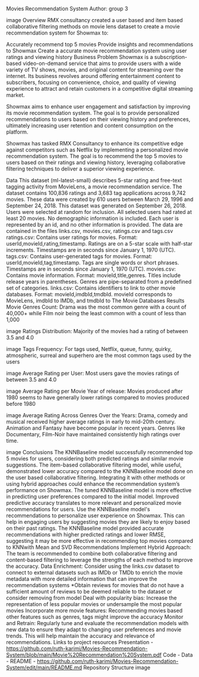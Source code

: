 Movies Recommendation System
Author: group 3

image
Overview
RMX consultancy created a user based and item based collaborative filtering methods on movie lens dataset to create a movie recommendation system for Showmax to:

Accurately recommend top 5 movies
Provide insights and recommendations to Showmax
Create a accurate movie recommendation system using user ratings and viewing history
Business Problem
Showmax is a subscription-based video-on-demand service that aims to provide users with a wide variety of TV shows, movies, and original content for streaming over the internet. Its business revolves around offering entertainment content to subscribers, focusing on convenience, choice, and quality of viewing experience to attract and retain customers in a competitive digital streaming market.

Showmax aims to enhance user engagement and satisfaction by improving its movie recommendation system. The goal is to provide personalized recommendations to users based on their viewing history and preferences, ultimately increasing user retention and content consumption on the platform.

Showmax has tasked RMX Consultancy to enhance its competitive edge against competitors such as Netflix by implementing a personalized movie recommendation system. The goal is to recommend the top 5 movies to users based on their ratings and viewing history, leveraging collaborative filtering techniques to deliver a superior viewing experience.

Data
This dataset (ml-latest-small) describes 5-star rating and free-text tagging activity from MovieLens, a movie recommendation service.
The dataset contains 100,836 ratings and 3,683 tag applications across 9,742 movies. These data were created by 610 users between March 29, 1996 and September 24, 2018. This dataset was generated on September 26, 2018.
Users were selected at random for inclusion. All selected users had rated at least 20 movies. No demographic information is included. Each user is represented by an id, and no other information is provided.
The data are contained in the files links.csv, movies.csv, ratings.csv and tags.csv
ratings.csv:
Contains user ratings for movies.
Format: userId,movieId,rating,timestamp.
Ratings are on a 5-star scale with half-star increments.
Timestamps are in seconds since January 1, 1970 (UTC).
tags.csv:
Contains user-generated tags for movies.
Format: userId,movieId,tag,timestamp.
Tags are single words or short phrases.
Timestamps are in seconds since January 1, 1970 (UTC).
movies.csv:
Contains movie information.
Format: movieId,title,genres.
Titles include release years in parentheses.
Genres are pipe-separated from a predefined set of categories.
links.csv:
Contains identifiers to link to other movie databases.
Format: movieId,imdbId,tmdbId.
movieId corresponds to MovieLens, imdbId to IMDb, and tmdbId to The Movie Databases
Results
Movie Genres Count: Drama was the most common genre with a count of 40,000+ while Film noir being the least common with a count of less than 1,000

image
Ratings Distribution: Majority of the movies had a rating of between 3.5 and 4.0

image
Tags Frequency: For tags used, Netflix, queue, funny, quirky, atmospheric, surreal and superhero are the most common tags used by the users

image
Average Rating per User: Most users gave the movies ratings of between 3.5 and 4.0

image
Average Rating per Movie Year of release: Movies produced after 1980 seems to have generally lower ratings compared to movies produced before 1980

image
Average Rating Across Genres Over the Years: Drama, comedy and musical received higher average ratings in early to mid-20th century. Animation and Fantasy have become popular in recent years. Genres like Documentary, Film-Noir have maintained consistently high ratings over time.

image
Conclusions
The KNNBaseline model successfully recommended top 5 movies for users, considering both predicted ratings and similar movie suggestions.
The item-based collaborative filtering model, while useful, demonstrated lower accuracy compared to the KNNBaseline model done on the user based collaborative filtering.
Integrating it with other methods or using hybrid approaches could enhance the recommendation system’s performance on Showmax.
The tuned KNNBaseline model is more effective in predicting user preferences compared to the initial model.
Improved predictive accuracy translates to more relevant and personalized movie recommendations for users.
Use the KNNBaseline model's recommendations to personalize user experience on Showmax. This can help in engaging users by suggesting movies they are likely to enjoy based on their past ratings.
The KNNBaseline model provided accurate recommendations with higher predicted ratings and lower RMSE, suggesting it may be more effective in recommending top movies compared to KNNwith Mean and SVD
Recommendations
Implement Hybrid Approach: The team is recommended to combine both collaborative filtering and content-based filtering to leverage the strengths of each method to improve the accuracy.
Data Enrichment: Consider using the links.csv dataset to connect to external datasets such as IMDb or TMDb to enrich the movie metadata with more detailed information that can improve the recommendation systems
*Obtain reviews for movies that do not have a sufficient amount of reviews to be deemed reliable to the dataset or consider removing from model
Deal with popularity bias: Increase the representation of less popular movies or undersample the most popular movies
Incorporate more movie features: Recommending movies based other features such as genres, tags might improve the accuracy
Monitor and Retrain: Regularly tune and evaluate the recommendation models with new data to ensure they adapt to changing user preferences and movie trends. This will help maintain the accuracy and relevance of recommendations.
Links to project resources
Presentation - https://github.com/ruth-karimi/Movies-Recommendation-System/blob/main/Movie%20Recommendation%20System.pdf
Code -
Data -
README - https://github.com/ruth-karimi/Movies-Recommendation-System/edit/main/README.md
Repository Structure
image

